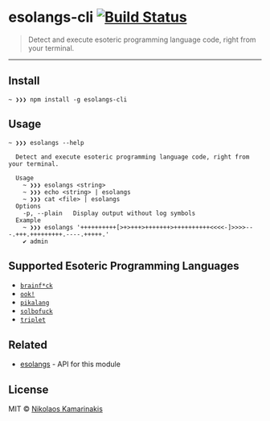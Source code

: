 # esolangs-cli [![Build Status](https://travis-ci.org/k4m4/esolangs-cli.svg?branch=master)](https://travis-ci.org/k4m4/esolangs-cli)

> Detect and execute esoteric programming language code, right from your terminal.

---

## Install

```
~ ❯❯❯ npm install -g esolangs-cli
```


## Usage

```
~ ❯❯❯ esolangs --help

  Detect and execute esoteric programming language code, right from your terminal.

  Usage
    ~ ❯❯❯ esolangs <string>
    ~ ❯❯❯ echo <string> | esolangs
    ~ ❯❯❯ cat <file> | esolangs
  Options
    -p, --plain   Display output without log symbols
  Example
    ~ ❯❯❯ esolangs '++++++++++[>+>+++>+++++++>++++++++++<<<<-]>>>>---.+++.+++++++++.----.+++++.'
    ✔ admin
```


## Supported Esoteric Programming Languages

- [`brainf*ck`](https://esolangs.org/wiki/brainfuck)
- [`ook!`](https://esolangs.org/wiki/ook!)
- [`pikalang`](https://esolangs.org/wiki/pikalang)
- [`solbofuck`](https://esolangs.org/wiki/solbofuck)
- [`triplet`](https://esolangs.org/wiki/triplet)


## Related

- [esolangs](https://github.com/k4m4/esolangs) - API for this module


## License

MIT © [Nikolaos Kamarinakis](https://nikolaskama.me)
